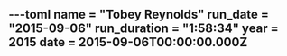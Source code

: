 ---toml
name = "Tobey Reynolds"
run_date = "2015-09-06"
run_duration = "1:58:34"
year = 2015
date = 2015-09-06T00:00:00.000Z
---



